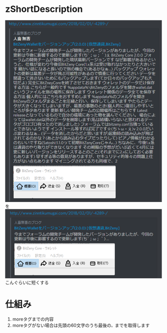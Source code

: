 # zShortDescription

![T](screenshot-1.png)  
を  
![T](screenshot-2.png)  
こんぐらいに短くする  

# 仕組み
1. moreタグまでの内容
1. moreタグがない場合は先頭の60文字のうち最後の`。`までを取得します
